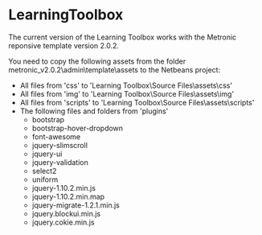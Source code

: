 LearningToolbox
===============

The current version of the Learning Toolbox works with the Metronic reponsive template version 2.0.2.

You need to copy the following assets from the folder metronic_v2.0.2\admin\template\assets to the Netbeans project:
   - All files from 'css' to 'Learning Toolbox\Source Files\assets\css'
   - All files from 'img' to 'Learning Toolbox\Source Files\assets\img'
   - All files from 'scripts' to 'Learning Toolbox\Source Files\assets\scripts'
   - The following files and folders from 'plugins'
      - bootstrap
      - bootstrap-hover-dropdown
      - font-awesome
      - jquery-slimscroll
      - jquery-ui
      - jquery-validation
      - select2
      - uniform
      - jquery-1.10.2.min.js
      - jquery-1.10.2.min.map
      - jquery-migrate-1.2.1.min.js
      - jquery.blockui.min.js
      - jquery.cokie.min.js





